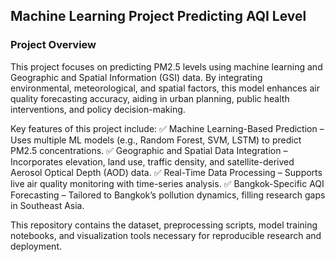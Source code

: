 ## Machine Learning Project Predicting AQI Level

### Project Overview
This project focuses on predicting PM2.5 levels using machine learning and Geographic and Spatial Information (GSI) data. By integrating environmental, meteorological, and spatial factors, this model enhances air quality forecasting accuracy, aiding in urban planning, public health interventions, and policy decision-making.

Key features of this project include:
✅ Machine Learning-Based Prediction – Uses multiple ML models (e.g., Random Forest, SVM, LSTM) to predict PM2.5 concentrations.
✅ Geographic and Spatial Data Integration – Incorporates elevation, land use, traffic density, and satellite-derived Aerosol Optical Depth (AOD) data.
✅ Real-Time Data Processing – Supports live air quality monitoring with time-series analysis.
✅ Bangkok-Specific AQI Forecasting – Tailored to Bangkok’s pollution dynamics, filling research gaps in Southeast Asia.

This repository contains the dataset, preprocessing scripts, model training notebooks, and visualization tools necessary for reproducible research and deployment.
